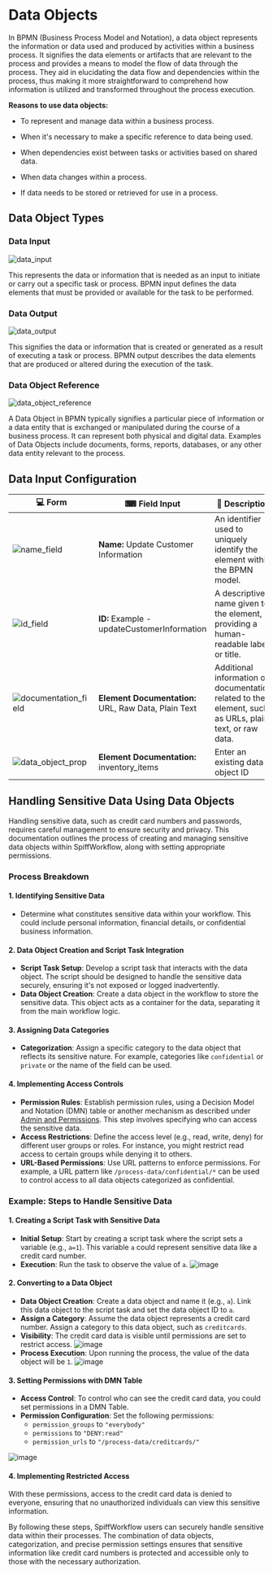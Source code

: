 # Data Objects

In BPMN (Business Process Model and Notation), a data object represents the information or data used and produced by activities within a business process.
It signifies the data elements or artifacts that are relevant to the process and provides a means to model the flow of data through the process.
They aid in elucidating the data flow and dependencies within the process, thus making it more straightforward to comprehend how information is utilized and transformed throughout the process execution.

**Reasons to use data objects:**

- To represent and manage data within a business process.

- When it's necessary to make a specific reference to data being used.

- When dependencies exist between tasks or activities based on shared data.

- When data changes within a process.

- If data needs to be stored or retrieved for use in a process.

## Data Object Types

### Data Input

![data_input](/images/data_input.png)

This represents the data or information that is needed as an input to initiate or carry out a specific task or process.
BPMN input defines the data elements that must be provided or available for the task to be performed.

### Data Output

![data_output](/images/data_output.png)

This signifies the data or information that is created or generated as a result of executing a task or process.
BPMN output describes the data elements that are produced or altered during the execution of the task.

### Data Object Reference

![data_object_reference](/images/data_object_reference.png)

A Data Object in BPMN typically signifies a particular piece of information or a data entity that is exchanged or manipulated during the course of a business process.
It can represent both physical and digital data.
Examples of Data Objects include documents, forms, reports, databases, or any other data entity relevant to the process.

## Data Input Configuration

| 💻 Form                                                 | ⌨ Field Input                                       | 📝 Description                                                                                         |
| ------------------------------------------------------- | ---------------------------------------------------- | ------------------------------------------------------------------------------------------------------ |
| ![name_field](/images/name_field.png)                   | **Name:** Update Customer Information                | An identifier used to uniquely identify the element within the BPMN model.                             |
| ![id_field](/images/id_field.png)                       | **ID:** Example - updateCustomerInformation          | A descriptive name given to the element, providing a human-readable label or title.                    |
| ![documentation_field](/images/documentation_field.png) | **Element Documentation:** URL, Raw Data, Plain Text | Additional information or documentation related to the element, such as URLs, plain text, or raw data. |
| ![data_object_prop](/images/data_object_prop.png)       | **Element Documentation:** inventory_items           | Enter an existing data object ID                                                                       |

## Handling Sensitive Data Using Data Objects

Handling sensitive data, such as credit card numbers and passwords, requires careful management to ensure security and privacy.
This documentation outlines the process of creating and managing sensitive data objects within SpiffWorkflow, along with setting appropriate permissions.

### Process Breakdown

#### 1. Identifying Sensitive Data

- Determine what constitutes sensitive data within your workflow.
  This could include personal information, financial details, or confidential business information.

#### 2. Data Object Creation and Script Task Integration

- **Script Task Setup**: Develop a script task that interacts with the data object.
  The script should be designed to handle the sensitive data securely, ensuring it's not exposed or logged inadvertently.
- **Data Object Creation**: Create a data object in the workflow to store the sensitive data.
  This object acts as a container for the data, separating it from the main workflow logic.

#### 3. Assigning Data Categories

- **Categorization**: Assign a specific category to the data object that reflects its sensitive nature.
  For example, categories like `confidential` or `private` or the name of the field can be used.

#### 4. Implementing Access Controls

- **Permission Rules**: Establish permission rules, using a Decision Model and Notation (DMN) table or another mechanism as described under [Admin and Permissions](/how_to_guides/deployment/admin_and_permissions).
  This step involves specifying who can access the sensitive data.
- **Access Restrictions**: Define the access level (e.g., read, write, deny) for different user groups or roles.
  For instance, you might restrict read access to certain groups while denying it to others.
- **URL-Based Permissions**: Use URL patterns to enforce permissions.
  For example, a URL pattern like `/process-data/confidential/*` can be used to control access to all data objects categorized as confidential.

### Example: Steps to Handle Sensitive Data

#### 1. Creating a Script Task with Sensitive Data

- **Initial Setup**: Start by creating a script task where the script sets a variable (e.g., `a=1`).
  This variable `a` could represent sensitive data like a credit card number.
- **Execution**: Run the task to observe the value of `a`.
  ![image](/images/private_data_object.png)

#### 2. Converting to a Data Object

- **Data Object Creation**: Create a data object and name it (e.g., `a`).
  Link this data object to the script task and set the data object ID to `a`.
- **Assign a Category**: Assume the data object represents a credit card number.
  Assign a category to this data object, such as `creditcards`.
- **Visibility**: The credit card data is visible until permissions are set to restrict access.
  ![image](/images/category.png)
- **Process Execution**: Upon running the process, the value of the data object will be `1`.
  ![image](/images/sensitive_value.png)

#### 3. Setting Permissions with DMN Table

- **Access Control**: To control who can see the credit card data, you could set permissions in a DMN Table.
- **Permission Configuration**: Set the following permissions:
  - `permission_groups` to `"everybody"`
  - `permissions` to `"DENY:read"`
  - `permission_urls` to `"/process-data/creditcards/"`

![image](/images/setting_permissions.png)

#### 4. Implementing Restricted Access

With these permissions, access to the credit card data is denied to everyone, ensuring that no unauthorized individuals can view this sensitive information.

By following these steps, SpiffWorkflow users can securely handle sensitive data within their processes.
The combination of data objects, categorization, and precise permission settings ensures that sensitive information like credit card numbers is protected and accessible only to those with the necessary authorization.

```{tags} reference, building_diagrams

```
